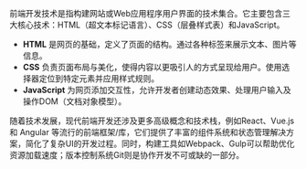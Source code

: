 前端开发技术是指构建网站或Web应用程序用户界面的技术集合。它主要包含三大核心技术：HTML（超文本标记语言）、CSS（层叠样式表）和JavaScript。

- **HTML** 是网页的基础，定义了页面的结构。通过各种标签来展示文本、图片等信息。
- **CSS** 负责页面布局与美化，使得内容以更吸引人的方式呈现给用户。使用选择器定位到特定元素并应用样式规则。
- **JavaScript** 为网页添加交互性，允许开发者创建动态效果、处理用户输入及操作DOM（文档对象模型）。

随着技术发展，现代前端开发还涉及更多高级概念和技术栈，例如React、Vue.js 和 Angular 等流行的前端框架/库，它们提供了丰富的组件系统和状态管理解决方案，简化了复杂UI的开发过程。同时，构建工具如Webpack、Gulp可以帮助优化资源加载速度；版本控制系统Git则是协作开发不可或缺的一部分。